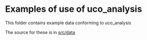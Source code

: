 # Examples of use of uco_analysis

This folder contains example data conforming to uco_analysis

The source for these is in [src/data](../src/data/examples)